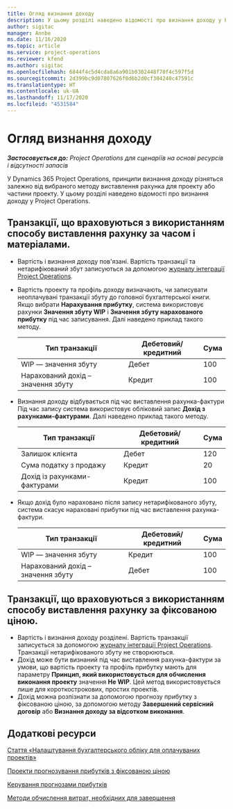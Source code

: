 ```yaml
---
title: Огляд визнання доходу
description: У цьому розділі наведено відомості про визнання доходу у Project Operations.
author: sigitac
manager: Annbe
ms.date: 11/16/2020
ms.topic: article
ms.service: project-operations
ms.reviewer: kfend
ms.author: sigitac
ms.openlocfilehash: 6844f4c5d4cda8a6a901b0302448f70f4c597f5d
ms.sourcegitcommit: 2d399bc9d07807626f0d6b2d0cf304240c47591c
ms.translationtype: HT
ms.contentlocale: uk-UA
ms.lasthandoff: 11/17/2020
ms.locfileid: "4531584"
---
```

# <a name="revenue-recognition-overview"></a>Огляд визнання доходу

_**Застосовується до:** Project Operations для сценаріїв на основі ресурсів і відсутності запасів_

У Dynamics 365 Project Operations, принципи визнання доходу різняться залежно від вибраного методу виставлення рахунка для проекту або частини проекту. У цьому розділі наведено відомості про визнання доходу у Project Operations.

## <a name="transactions-accounted-using-time-and-material-billing-method"></a>Транзакції, що враховуються з використанням способу виставлення рахунку за часом і матеріалами.

- Вартість і визнання доходу пов'язані. Вартість транзакції та нетарифікований збут записуються за допомогою [журналу інтеграції Project Operations](../project-accounting/project-operations-integration-journal.md).
- Вартість проекту та профіль доходу визначають, чи записувати неоплачувані транзакції збуту до головної бухгалтерської книги. Якщо вибрати **Нарахування прибутку**, система використовує рахунки **Значення збуту WIP** і **Значення збуту нарахованого прибутку** під час записування. Далі наведено приклад такого методу.  

  | Тип транзакції | Дебетовий/кредитний | Сума |
  | --- | --- | --- |
  | WIP — значення збуту | Дебет | 100 |
  | Нарахований дохід – значення збуту | Кредит | 100 |

- Визнання доходу відбувається під час виставлення рахунка-фактури Під час запису система використовує обліковий запис **Дохід з рахунками-фактурами**. Далі наведено приклад такого методу.  

  | Тип транзакції | Дебетовий/кредитний | Сума |
  | --- | --- | --- |
  | Залишок клієнта | Дебет | 120 |
  | Сума податку з продажу | Кредит | 20 |
  | Дохід із рахунками-фактурами | Кредит | 100 |

- Якщо дохід було нараховано після запису нетарифікованого збуту, система скасує нараховані прибутки під час виставлення рахунка-фактури.

  | Тип транзакції | Дебетовий/кредитний | Сума |
  | --- | --- | --- |
  | WIP — значення збуту | Кредит | 100 |
  | Нарахований дохід – значення збуту | Дебет | 100 |

## <a name="transactions-accounted-using-the-fixed-price-billing-method"></a>Транзакції, що враховуються з використанням способу виставлення рахунку за фіксованою ціною.

- Вартість і визнання доходу розділені. Вартість транзакції записується за допомогою [журналу інтеграції Project Operations](../project-accounting/project-operations-integration-journal.md). Транзакції нетарифікованого збуту не створюються.
- Дохід може бути визнаний під час виставлення рахунка-фактури за умови, що вартість проекту та профіль прибутку мають для параметру **Принцип, який використовується для обчислення виконання проекту** значення **Не WIP**. Цей метод використовується лише для короткострокових, простих проектів.
- Дохід можна розпізнати за допомогою прогнозу прибутку з фіксованою ціною, за допомогою методу **Завершений сервісний договір** або **Визнання доходу за відсотком виконання**.

## <a name="additional-resources"></a>Додаткові ресурси
[Стаття «Налаштування бухгалтерського обліку для оплачуваних проектів»](../project-accounting/configure-accounting-billable-projects.md)

[Проекти прогнозування прибутків з фіксованою ціною](rev-rec-percentage-completion-method.md)

[Керування прогнозами прибутків](rev-rec-completed-contract-method.md)

[Методи обчислення витрат, необхідних для завершення](cost-complete-methods.md)
